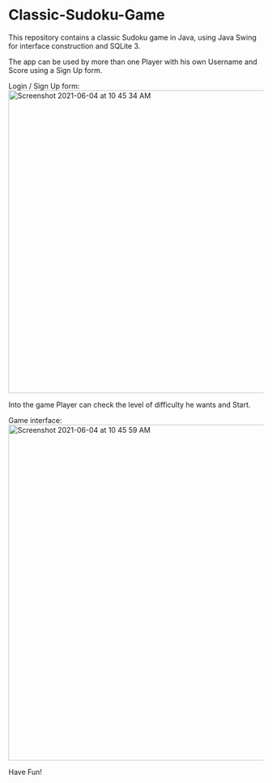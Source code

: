 # Classic-Sudoku-Game
This repository contains a classic Sudoku game in Java, using Java Swing for interface construction and SQLite 3.

The app can be used by more than one Player with his own Username and Score using a Sign Up form. 

Login / Sign Up form: <br>
<img width="598" alt="Screenshot 2021-06-04 at 10 45 34 AM" src="https://user-images.githubusercontent.com/47252292/120770150-870ae780-c526-11eb-8612-3f9852d81ecf.png"> <br>

Into the game Player can check the level of difficulty he wants and Start.

Game interface: <br>
<img width="663" alt="Screenshot 2021-06-04 at 10 45 59 AM" src="https://user-images.githubusercontent.com/47252292/120771441-e0bfe180-c527-11eb-9398-6657a07fabbc.png"> <br>

Have Fun!



